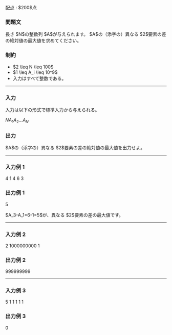 
<div>

<span>

<span>

<p>
配点 : $200$点
</p>

<div>

<section>

### **問題文**

<p>
長さ $N$の整数列 $A$が与えられます。
$A$の（添字の）異なる $2$要素の差の絶対値の最大値を求めてください。
</p>

</section>

</div>

<div>

<section>

### **制約**

<ul>

<li>
$2 \leq N \leq 100$
</li>

<li>
$1 \leq A_i \leq 10^9$
</li>

<li>
入力はすべて整数である。
</li>

</ul>

</section>

</div>

---

<div>

<div>

<section>

### **入力**

<p>
入力は以下の形式で標準入力から与えられる。
</p>

<div>

$N$$A_1$$A_2$$...$$A_N$
</div>

</section>

</div>

<div>

<section>

### **出力**

<p>
$A$の（添字の）異なる $2$要素の差の絶対値の最大値を出力せよ。
</p>

</section>

</div>

</div>

---

<div>

<section>

### **入力例 1**

<div>

4
1 4 6 3

</div>

</section>

</div>

<div>

<section>

### **出力例 1**

<div>

5

</div>

<p>
$A_3-A_1=6-1=5$が、異なる $2$要素の差の最大値です。
</p>

</section>

</div>

---

<div>

<section>

### **入力例 2**

<div>

2
1000000000 1

</div>

</section>

</div>

<div>

<section>

### **出力例 2**

<div>

999999999

</div>

</section>

</div>

---

<div>

<section>

### **入力例 3**

<div>

5
1 1 1 1 1

</div>

</section>

</div>

<div>

<section>

### **出力例 3**

<div>

0

</div>

</section>

</div>

</span>

</span>

</div>
